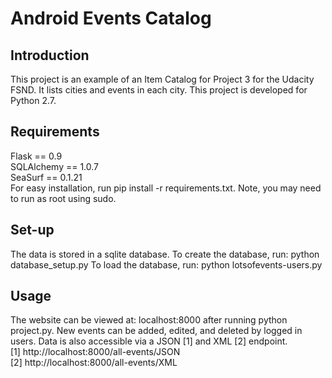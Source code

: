 # Android Events Catalog

## Introduction
This project is an example of an Item Catalog for Project 3 for the Udacity FSND. It lists cities and events in each city. This project is developed for Python 2.7.

## Requirements
Flask == 0.9<br>
SQLAlchemy == 1.0.7<br>
SeaSurf == 0.1.21<br>
For easy installation, run pip install -r requirements.txt. Note, you may need to run as root using sudo.

## Set-up
The data is stored in a sqlite database. To create the database, run: python database_setup.py  To load the database, run: python lotsofevents-users.py  

## Usage
The website can be viewed at: localhost:8000 after running python project.py. New events can be added, edited, and deleted by logged in users. Data is also accessible via a JSON [1] and XML [2] endpoint.
<br>
[1] http://localhost:8000/all-events/JSON
<br>
[2] http://localhost:8000/all-events/XML
